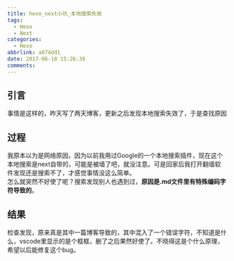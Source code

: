 ```yaml
---
title: hexo_next小坑_本地搜索失效
tags:
  - Hexo
  - Next
categories:
  - Hexo
abbrlink: a874dd1
date: 2017-06-18 15:26:39
comments:
---
```


## 引言

事情是这样的，昨天写了两天博客，更新之后发现本地搜索失效了，于是查找原因
<!-- more -->

## 过程

我原本以为是网络原因，因为以前我用过Google的一个本地搜索插件，现在这个本地搜索是next自带的，可能是被墙了吧，就没注意。可是回家后我打开翻墙软件发现还是搜索不了，才感觉事情没这么简单。  
怎么就突然不好使了呢？搜索发现别人也遇到过，**原因是.md文件里有特殊编码字符导致的**。

## 结果

检查发现，原来真是其中一篇博客导致的，其中混入了一个错误字符，不知道是什么，vscode里显示的是个框框，删了之后果然好使了。不晓得这是个什么原理，希望以后能修复这个bug。